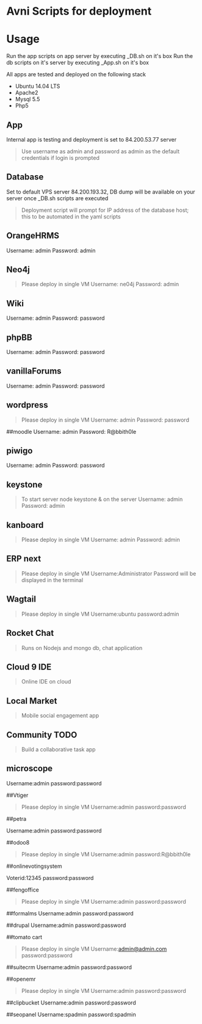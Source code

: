 # Avni Scripts for deployment

# Usage
Run the app scripts on app server by executing <App Name>_DB.sh on it's box
Run the db scripts on it's server by executing <App Name>_App.sh on it's box

All apps are tested and deployed on the following stack
* Ubuntu 14.04 LTS
* Apache2
* Mysql 5.5
* Php5

## App
Internal app is testing and deployment is set to 84.200.53.77 server
> Use username as admin and password as admin as the default credentials if login is prompted

## Database
Set to default VPS server 84.200.193.32, DB dump will be available on your server once <App Name>_DB.sh scripts are executed

> Deployment script will prompt for IP address of the database host; this to be automated in the yaml scripts

## OrangeHRMS
Username: admin
Password: admin

## Neo4j
> Please deploy in single VM
Username: ne04j
Password: admin

## Wiki
Username: admin
Password: password

## phpBB
Username: admin
Password: password

## vanillaForums
Username: admin
Password: password

## wordpress
> Please deploy in single VM
Username: admin
Password: password

##moodle
Username: admin
Password: R@bbith0le

## piwigo
Username: admin
Password: password


## keystone
> To start server node keystone & on the server
Username: admin
Password: admin

## kanboard
> Please deploy in single VM
Username: admin
Password: admin

## ERP next
> Please deploy in single VM
Username:Administrator
Password will be displayed in the terminal

## Wagtail
> Please deploy in single VM
Username:ubuntu
password:admin

## Rocket Chat
> Runs on Nodejs and mongo db, chat application

## Cloud 9 IDE
> Online IDE on cloud

## Local Market
> Mobile social engagement app

## Community TODO
> Build a collaborative task app

## microscope

Username:admin
password:password

##Vtiger
> Please deploy in single VM
Username:admin
password:password

##petra

Username:admin
password:password

##odoo8
> Please deploy in single VM
Username:admin
password:R@bbith0le

##onlinevotingsystem

Voterid:12345
password:password

##fengoffice
> Please deploy in single VM
Username:admin
password:password

##formalms
Username:admin
password:password

##drupal
Username:admin
password:password

##tomato cart
> Please deploy in single VM
Username:admin@admin.com
password:password

##suitecrm
Username:admin
password:password

##openemr
> Please deploy in single VM
Username:admin
password:password

##clipbucket
Username:admin
password:password

##seopanel
Username:spadmin
password:spadmin

